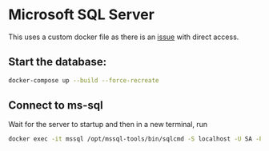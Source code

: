 # Microsoft SQL Server

This uses a custom docker file as there is an [issue](https://github.com/Microsoft/mssql-docker/issues/203) with direct access.

## Start the database:

```sh
docker-compose up --build --force-recreate
```

## Connect to ms-sql

Wait for the server to startup and then in a new terminal, run

```sh
docker exec -it mssql /opt/mssql-tools/bin/sqlcmd -S localhost -U SA -P wIVKU6#1*^1j
```

